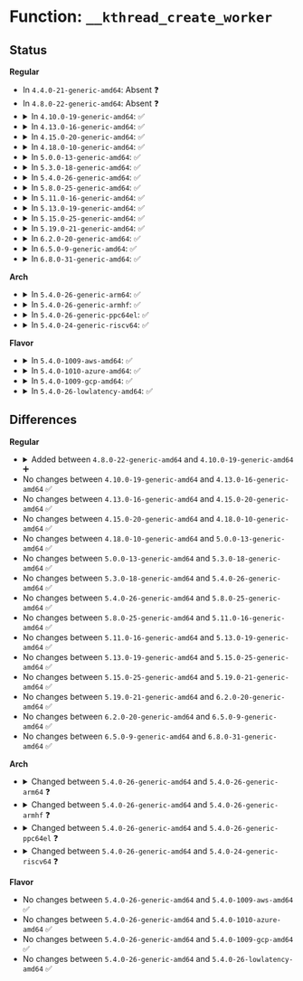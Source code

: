 # Function: <code>__kthread_create_worker</code>

## Status
<b>Regular</b>
<ul>
<li>
In <code>4.4.0-21-generic-amd64</code>: Absent ❓
</li>
<li>
In <code>4.8.0-22-generic-amd64</code>: Absent ❓
</li>
<li>
<details>
<summary>In <code>4.10.0-19-generic-amd64</code>: ✅</summary>

```c
struct kthread_worker * __kthread_create_worker(int cpu, unsigned int flags, const char * namefmt, struct __va_list_tag * args)
```

```json
{
  "name": "__kthread_create_worker",
  "collision_type": "Unique Static",
  "inline_type": "No",
  "funcs": [
    {
      "addr": 18446744071579539120,
      "name": "__kthread_create_worker",
      "external": false,
      "loc": "kernel/kthread.c:652",
      "file": "kernel/kthread.c",
      "inline": "seen, unknown",
      "caller_inline": [],
      "caller_func": [
        "kernel/kthread.c:kthread_create_worker_on_cpu",
        "kernel/kthread.c:kthread_create_worker"
      ]
    }
  ],
  "symbols": [
    {
      "addr": 18446744071579539120,
      "name": "__kthread_create_worker",
      "section": ".text",
      "bind": "STB_LOCAL",
      "size": 290
    }
  ]
}
```
</details>
</li>
<li>
<details>
<summary>In <code>4.13.0-16-generic-amd64</code>: ✅</summary>

```c
struct kthread_worker * __kthread_create_worker(int cpu, unsigned int flags, const char * namefmt, struct __va_list_tag * args)
```

```json
{
  "name": "__kthread_create_worker",
  "collision_type": "Unique Static",
  "inline_type": "No",
  "funcs": [
    {
      "addr": 18446744071579526000,
      "name": "__kthread_create_worker",
      "external": false,
      "loc": "kernel/kthread.c:658",
      "file": "kernel/kthread.c",
      "inline": "seen, unknown",
      "caller_inline": [],
      "caller_func": [
        "kernel/kthread.c:kthread_create_worker_on_cpu",
        "kernel/kthread.c:kthread_create_worker"
      ]
    }
  ],
  "symbols": [
    {
      "addr": 18446744071579526000,
      "name": "__kthread_create_worker",
      "section": ".text",
      "bind": "STB_LOCAL",
      "size": 275
    }
  ]
}
```
</details>
</li>
<li>
<details>
<summary>In <code>4.15.0-20-generic-amd64</code>: ✅</summary>

```c
struct kthread_worker * __kthread_create_worker(int cpu, unsigned int flags, const char * namefmt, struct __va_list_tag * args)
```

```json
{
  "name": "__kthread_create_worker",
  "collision_type": "Unique Static",
  "inline_type": "No",
  "funcs": [
    {
      "addr": 18446744071579552160,
      "name": "__kthread_create_worker",
      "external": false,
      "loc": "kernel/kthread.c:665",
      "file": "kernel/kthread.c",
      "inline": "seen, unknown",
      "caller_inline": [],
      "caller_func": [
        "kernel/kthread.c:kthread_create_worker_on_cpu",
        "kernel/kthread.c:kthread_create_worker"
      ]
    }
  ],
  "symbols": [
    {
      "addr": 18446744071579552160,
      "name": "__kthread_create_worker",
      "section": ".text",
      "bind": "STB_LOCAL",
      "size": 275
    }
  ]
}
```
</details>
</li>
<li>
<details>
<summary>In <code>4.18.0-10-generic-amd64</code>: ✅</summary>

```c
struct kthread_worker * __kthread_create_worker(int cpu, unsigned int flags, const char * namefmt, struct __va_list_tag * args)
```

```json
{
  "name": "__kthread_create_worker",
  "collision_type": "Unique Static",
  "inline_type": "No",
  "funcs": [
    {
      "addr": 18446744071579579376,
      "name": "__kthread_create_worker",
      "external": false,
      "loc": "kernel/kthread.c:683",
      "file": "kernel/kthread.c",
      "inline": "seen, unknown",
      "caller_inline": [],
      "caller_func": [
        "kernel/kthread.c:kthread_create_worker_on_cpu",
        "kernel/kthread.c:kthread_create_worker"
      ]
    }
  ],
  "symbols": [
    {
      "addr": 18446744071579579376,
      "name": "__kthread_create_worker",
      "section": ".text",
      "bind": "STB_LOCAL",
      "size": 287
    }
  ]
}
```
</details>
</li>
<li>
<details>
<summary>In <code>5.0.0-13-generic-amd64</code>: ✅</summary>

```c
struct kthread_worker * __kthread_create_worker(int cpu, unsigned int flags, const char * namefmt, struct __va_list_tag * args)
```

```json
{
  "name": "__kthread_create_worker",
  "collision_type": "Unique Static",
  "inline_type": "No",
  "funcs": [
    {
      "addr": 18446744071579616560,
      "name": "__kthread_create_worker",
      "external": false,
      "loc": "kernel/kthread.c:685",
      "file": "kernel/kthread.c",
      "inline": "seen, unknown",
      "caller_inline": [],
      "caller_func": [
        "kernel/kthread.c:kthread_create_worker_on_cpu",
        "kernel/kthread.c:kthread_create_worker"
      ]
    }
  ],
  "symbols": [
    {
      "addr": 18446744071579616560,
      "name": "__kthread_create_worker",
      "section": ".text",
      "bind": "STB_LOCAL",
      "size": 287
    }
  ]
}
```
</details>
</li>
<li>
<details>
<summary>In <code>5.3.0-18-generic-amd64</code>: ✅</summary>

```c
struct kthread_worker * __kthread_create_worker(int cpu, unsigned int flags, const char * namefmt, struct __va_list_tag * args)
```

```json
{
  "name": "__kthread_create_worker",
  "collision_type": "Unique Static",
  "inline_type": "No",
  "funcs": [
    {
      "addr": 18446744071579640912,
      "name": "__kthread_create_worker",
      "external": false,
      "loc": "kernel/kthread.c:694",
      "file": "kernel/kthread.c",
      "inline": "seen, unknown",
      "caller_inline": [],
      "caller_func": [
        "kernel/kthread.c:kthread_create_worker_on_cpu",
        "kernel/kthread.c:kthread_create_worker"
      ]
    }
  ],
  "symbols": [
    {
      "addr": 18446744071579640912,
      "name": "__kthread_create_worker",
      "section": ".text",
      "bind": "STB_LOCAL",
      "size": 275
    }
  ]
}
```
</details>
</li>
<li>
<details>
<summary>In <code>5.4.0-26-generic-amd64</code>: ✅</summary>

```c
struct kthread_worker * __kthread_create_worker(int cpu, unsigned int flags, const char * namefmt, struct __va_list_tag * args)
```

```json
{
  "name": "__kthread_create_worker",
  "collision_type": "Unique Static",
  "inline_type": "No",
  "funcs": [
    {
      "addr": 18446744071579667344,
      "name": "__kthread_create_worker",
      "external": false,
      "loc": "kernel/kthread.c:694",
      "file": "kernel/kthread.c",
      "inline": "seen, unknown",
      "caller_inline": [],
      "caller_func": [
        "kernel/kthread.c:kthread_create_worker_on_cpu",
        "kernel/kthread.c:kthread_create_worker"
      ]
    }
  ],
  "symbols": [
    {
      "addr": 18446744071579667344,
      "name": "__kthread_create_worker",
      "section": ".text",
      "bind": "STB_LOCAL",
      "size": 275
    }
  ]
}
```
</details>
</li>
<li>
<details>
<summary>In <code>5.8.0-25-generic-amd64</code>: ✅</summary>

```c
struct kthread_worker * __kthread_create_worker(int cpu, unsigned int flags, const char * namefmt, struct __va_list_tag * args)
```

```json
{
  "name": "__kthread_create_worker",
  "collision_type": "Unique Static",
  "inline_type": "No",
  "funcs": [
    {
      "addr": 18446744071579700768,
      "name": "__kthread_create_worker",
      "external": false,
      "loc": "kernel/kthread.c:730",
      "file": "kernel/kthread.c",
      "inline": "seen, unknown",
      "caller_inline": [],
      "caller_func": [
        "kernel/kthread.c:kthread_create_worker_on_cpu",
        "kernel/kthread.c:kthread_create_worker"
      ]
    }
  ],
  "symbols": [
    {
      "addr": 18446744071579700768,
      "name": "__kthread_create_worker",
      "section": ".text",
      "bind": "STB_LOCAL",
      "size": 294
    }
  ]
}
```
</details>
</li>
<li>
<details>
<summary>In <code>5.11.0-16-generic-amd64</code>: ✅</summary>

```c
struct kthread_worker * __kthread_create_worker(int cpu, unsigned int flags, const char * namefmt, struct __va_list_tag * args)
```

```json
{
  "name": "__kthread_create_worker",
  "collision_type": "Unique Static",
  "inline_type": "No",
  "funcs": [
    {
      "addr": 18446744071579678928,
      "name": "__kthread_create_worker",
      "external": false,
      "loc": "kernel/kthread.c:763",
      "file": "kernel/kthread.c",
      "inline": "seen, unknown",
      "caller_inline": [],
      "caller_func": [
        "kernel/kthread.c:kthread_create_worker_on_cpu",
        "kernel/kthread.c:kthread_create_worker"
      ]
    }
  ],
  "symbols": [
    {
      "addr": 18446744071579678928,
      "name": "__kthread_create_worker",
      "section": ".text",
      "bind": "STB_LOCAL",
      "size": 294
    }
  ]
}
```
</details>
</li>
<li>
<details>
<summary>In <code>5.13.0-19-generic-amd64</code>: ✅</summary>

```c
struct kthread_worker * __kthread_create_worker(int cpu, unsigned int flags, const char * namefmt, struct __va_list_tag * args)
```

```json
{
  "name": "__kthread_create_worker",
  "collision_type": "Unique Static",
  "inline_type": "No",
  "funcs": [
    {
      "addr": 18446744071579685200,
      "name": "__kthread_create_worker",
      "external": false,
      "loc": "kernel/kthread.c:790",
      "file": "kernel/kthread.c",
      "inline": "seen, unknown",
      "caller_inline": [],
      "caller_func": [
        "kernel/kthread.c:kthread_create_worker_on_cpu",
        "kernel/kthread.c:kthread_create_worker"
      ]
    }
  ],
  "symbols": [
    {
      "addr": 18446744071579685200,
      "name": "__kthread_create_worker",
      "section": ".text",
      "bind": "STB_LOCAL",
      "size": 294
    }
  ]
}
```
</details>
</li>
<li>
<details>
<summary>In <code>5.15.0-25-generic-amd64</code>: ✅</summary>

```c
struct kthread_worker * __kthread_create_worker(int cpu, unsigned int flags, const char * namefmt, struct __va_list_tag * args)
```

```json
{
  "name": "__kthread_create_worker",
  "collision_type": "Unique Static",
  "inline_type": "No",
  "funcs": [
    {
      "addr": 18446744071579763488,
      "name": "__kthread_create_worker",
      "external": false,
      "loc": "kernel/kthread.c:790",
      "file": "kernel/kthread.c",
      "inline": "seen, unknown",
      "caller_inline": [],
      "caller_func": [
        "kernel/kthread.c:kthread_create_worker_on_cpu",
        "kernel/kthread.c:kthread_create_worker"
      ]
    }
  ],
  "symbols": [
    {
      "addr": 18446744071579763488,
      "name": "__kthread_create_worker",
      "section": ".text",
      "bind": "STB_LOCAL",
      "size": 325
    }
  ]
}
```
</details>
</li>
<li>
<details>
<summary>In <code>5.19.0-21-generic-amd64</code>: ✅</summary>

```c
struct kthread_worker * __kthread_create_worker(int cpu, unsigned int flags, const char * namefmt, struct __va_list_tag * args)
```

```json
{
  "name": "__kthread_create_worker",
  "collision_type": "Unique Static",
  "inline_type": "No",
  "funcs": [
    {
      "addr": 18446744071579869280,
      "name": "__kthread_create_worker",
      "external": false,
      "loc": "kernel/kthread.c:850",
      "file": "kernel/kthread.c",
      "inline": "seen, unknown",
      "caller_inline": [],
      "caller_func": [
        "kernel/kthread.c:kthread_create_worker_on_cpu",
        "kernel/kthread.c:kthread_create_worker"
      ]
    }
  ],
  "symbols": [
    {
      "addr": 18446744071579869280,
      "name": "__kthread_create_worker",
      "section": ".text",
      "bind": "STB_LOCAL",
      "size": 324
    }
  ]
}
```
</details>
</li>
<li>
<details>
<summary>In <code>6.2.0-20-generic-amd64</code>: ✅</summary>

```c
struct kthread_worker * __kthread_create_worker(int cpu, unsigned int flags, const char * namefmt, struct __va_list_tag * args)
```

```json
{
  "name": "__kthread_create_worker",
  "collision_type": "Unique Static",
  "inline_type": "No",
  "funcs": [
    {
      "addr": 18446744071580012000,
      "name": "__kthread_create_worker",
      "external": false,
      "loc": "kernel/kthread.c:851",
      "file": "kernel/kthread.c",
      "inline": "seen, unknown",
      "caller_inline": [],
      "caller_func": [
        "kernel/kthread.c:kthread_create_worker_on_cpu",
        "kernel/kthread.c:kthread_create_worker"
      ]
    }
  ],
  "symbols": [
    {
      "addr": 18446744071580012000,
      "name": "__kthread_create_worker",
      "section": ".text",
      "bind": "STB_LOCAL",
      "size": 324
    }
  ]
}
```
</details>
</li>
<li>
<details>
<summary>In <code>6.5.0-9-generic-amd64</code>: ✅</summary>

```c
struct kthread_worker * __kthread_create_worker(int cpu, unsigned int flags, const char * namefmt, struct __va_list_tag * args)
```

```json
{
  "name": "__kthread_create_worker",
  "collision_type": "Unique Static",
  "inline_type": "No",
  "funcs": [
    {
      "addr": 18446744071580065536,
      "name": "__kthread_create_worker",
      "external": false,
      "loc": "kernel/kthread.c:852",
      "file": "kernel/kthread.c",
      "inline": "seen, unknown",
      "caller_inline": [],
      "caller_func": [
        "kernel/kthread.c:kthread_create_worker_on_cpu",
        "kernel/kthread.c:kthread_create_worker"
      ]
    }
  ],
  "symbols": [
    {
      "addr": 18446744071580065536,
      "name": "__kthread_create_worker",
      "section": ".text",
      "bind": "STB_LOCAL",
      "size": 324
    }
  ]
}
```
</details>
</li>
<li>
<details>
<summary>In <code>6.8.0-31-generic-amd64</code>: ✅</summary>

```c
struct kthread_worker * __kthread_create_worker(int cpu, unsigned int flags, const char * namefmt, struct __va_list_tag * args)
```

```json
{
  "name": "__kthread_create_worker",
  "collision_type": "Unique Static",
  "inline_type": "No",
  "funcs": [
    {
      "addr": 18446744071580108144,
      "name": "__kthread_create_worker",
      "external": false,
      "loc": "kernel/kthread.c:869",
      "file": "kernel/kthread.c",
      "inline": "seen, unknown",
      "caller_inline": [],
      "caller_func": [
        "kernel/kthread.c:kthread_create_worker_on_cpu",
        "kernel/kthread.c:kthread_create_worker"
      ]
    }
  ],
  "symbols": [
    {
      "addr": 18446744071580108144,
      "name": "__kthread_create_worker",
      "section": ".text",
      "bind": "STB_LOCAL",
      "size": 368
    }
  ]
}
```
</details>
</li>
</ul>
<b>Arch</b>
<ul>
<li>
<details>
<summary>In <code>5.4.0-26-generic-arm64</code>: ✅</summary>

```c
struct kthread_worker * __kthread_create_worker(int cpu, unsigned int flags, const char * namefmt, va_list args)
```

```json
{
  "name": "__kthread_create_worker",
  "collision_type": "Unique Static",
  "inline_type": "No",
  "funcs": [
    {
      "addr": 18446603336490844648,
      "name": "__kthread_create_worker",
      "external": false,
      "loc": "kernel/kthread.c:694",
      "file": "kernel/kthread.c",
      "inline": "seen, unknown",
      "caller_inline": [],
      "caller_func": [
        "kernel/kthread.c:kthread_create_worker_on_cpu",
        "kernel/kthread.c:kthread_create_worker"
      ]
    }
  ],
  "symbols": [
    {
      "addr": 18446603336490844648,
      "name": "__kthread_create_worker",
      "section": ".text",
      "bind": "STB_LOCAL",
      "size": 336
    }
  ]
}
```
</details>
</li>
<li>
<details>
<summary>In <code>5.4.0-26-generic-armhf</code>: ✅</summary>

```c
struct kthread_worker * __kthread_create_worker(int cpu, unsigned int flags, const char * namefmt, va_list args)
```

```json
{
  "name": "__kthread_create_worker",
  "collision_type": "Unique Static",
  "inline_type": "No",
  "funcs": [
    {
      "addr": 3224875384,
      "name": "__kthread_create_worker",
      "external": false,
      "loc": "kernel/kthread.c:694",
      "file": "kernel/kthread.c",
      "inline": "seen, unknown",
      "caller_inline": [],
      "caller_func": [
        "kernel/kthread.c:kthread_create_worker_on_cpu",
        "kernel/kthread.c:kthread_create_worker"
      ]
    }
  ],
  "symbols": [
    {
      "addr": 3224875384,
      "name": "__kthread_create_worker",
      "section": ".text",
      "bind": "STB_LOCAL",
      "size": 264
    }
  ]
}
```
</details>
</li>
<li>
<details>
<summary>In <code>5.4.0-26-generic-ppc64el</code>: ✅</summary>

```c
struct kthread_worker * __kthread_create_worker(int cpu, unsigned int flags, const char * namefmt, va_list args)
```

```json
{
  "name": "__kthread_create_worker",
  "collision_type": "Unique Static",
  "inline_type": "No",
  "funcs": [
    {
      "addr": 13835058055283681280,
      "name": "__kthread_create_worker",
      "external": false,
      "loc": "kernel/kthread.c:694",
      "file": "kernel/kthread.c",
      "inline": "seen, unknown",
      "caller_inline": [],
      "caller_func": [
        "kernel/kthread.c:kthread_create_worker_on_cpu",
        "kernel/kthread.c:kthread_create_worker"
      ]
    }
  ],
  "symbols": [
    {
      "addr": 13835058055283681280,
      "name": "__kthread_create_worker",
      "section": ".text",
      "bind": "STB_LOCAL",
      "size": 428
    }
  ]
}
```
</details>
</li>
<li>
<details>
<summary>In <code>5.4.0-24-generic-riscv64</code>: ✅</summary>

```c
struct kthread_worker * __kthread_create_worker(int cpu, unsigned int flags, const char * namefmt, va_list args)
```

```json
{
  "name": "__kthread_create_worker",
  "collision_type": "Unique Static",
  "inline_type": "No",
  "funcs": [
    {
      "addr": 18446743936271513548,
      "name": "__kthread_create_worker",
      "external": false,
      "loc": "kernel/kthread.c:694",
      "file": "kernel/kthread.c",
      "inline": "seen, unknown",
      "caller_inline": [],
      "caller_func": [
        "kernel/kthread.c:kthread_create_worker_on_cpu",
        "kernel/kthread.c:kthread_create_worker"
      ]
    }
  ],
  "symbols": [
    {
      "addr": 18446743936271513548,
      "name": "__kthread_create_worker",
      "section": ".text",
      "bind": "STB_LOCAL",
      "size": 258
    }
  ]
}
```
</details>
</li>
</ul>
<b>Flavor</b>
<ul>
<li>
<details>
<summary>In <code>5.4.0-1009-aws-amd64</code>: ✅</summary>

```c
struct kthread_worker * __kthread_create_worker(int cpu, unsigned int flags, const char * namefmt, struct __va_list_tag * args)
```

```json
{
  "name": "__kthread_create_worker",
  "collision_type": "Unique Static",
  "inline_type": "No",
  "funcs": [
    {
      "addr": 18446744071579643664,
      "name": "__kthread_create_worker",
      "external": false,
      "loc": "kernel/kthread.c:694",
      "file": "kernel/kthread.c",
      "inline": "seen, unknown",
      "caller_inline": [],
      "caller_func": [
        "kernel/kthread.c:kthread_create_worker_on_cpu",
        "kernel/kthread.c:kthread_create_worker"
      ]
    }
  ],
  "symbols": [
    {
      "addr": 18446744071579643664,
      "name": "__kthread_create_worker",
      "section": ".text",
      "bind": "STB_LOCAL",
      "size": 275
    }
  ]
}
```
</details>
</li>
<li>
<details>
<summary>In <code>5.4.0-1010-azure-amd64</code>: ✅</summary>

```c
struct kthread_worker * __kthread_create_worker(int cpu, unsigned int flags, const char * namefmt, struct __va_list_tag * args)
```

```json
{
  "name": "__kthread_create_worker",
  "collision_type": "Unique Static",
  "inline_type": "No",
  "funcs": [
    {
      "addr": 18446744071579572048,
      "name": "__kthread_create_worker",
      "external": false,
      "loc": "kernel/kthread.c:694",
      "file": "kernel/kthread.c",
      "inline": "seen, unknown",
      "caller_inline": [],
      "caller_func": [
        "kernel/kthread.c:kthread_create_worker_on_cpu",
        "kernel/kthread.c:kthread_create_worker"
      ]
    }
  ],
  "symbols": [
    {
      "addr": 18446744071579572048,
      "name": "__kthread_create_worker",
      "section": ".text",
      "bind": "STB_LOCAL",
      "size": 275
    }
  ]
}
```
</details>
</li>
<li>
<details>
<summary>In <code>5.4.0-1009-gcp-amd64</code>: ✅</summary>

```c
struct kthread_worker * __kthread_create_worker(int cpu, unsigned int flags, const char * namefmt, struct __va_list_tag * args)
```

```json
{
  "name": "__kthread_create_worker",
  "collision_type": "Unique Static",
  "inline_type": "No",
  "funcs": [
    {
      "addr": 18446744071579640928,
      "name": "__kthread_create_worker",
      "external": false,
      "loc": "kernel/kthread.c:694",
      "file": "kernel/kthread.c",
      "inline": "seen, unknown",
      "caller_inline": [],
      "caller_func": [
        "kernel/kthread.c:kthread_create_worker_on_cpu",
        "kernel/kthread.c:kthread_create_worker"
      ]
    }
  ],
  "symbols": [
    {
      "addr": 18446744071579640928,
      "name": "__kthread_create_worker",
      "section": ".text",
      "bind": "STB_LOCAL",
      "size": 275
    }
  ]
}
```
</details>
</li>
<li>
<details>
<summary>In <code>5.4.0-26-lowlatency-amd64</code>: ✅</summary>

```c
struct kthread_worker * __kthread_create_worker(int cpu, unsigned int flags, const char * namefmt, struct __va_list_tag * args)
```

```json
{
  "name": "__kthread_create_worker",
  "collision_type": "Unique Static",
  "inline_type": "No",
  "funcs": [
    {
      "addr": 18446744071579675168,
      "name": "__kthread_create_worker",
      "external": false,
      "loc": "kernel/kthread.c:694",
      "file": "kernel/kthread.c",
      "inline": "seen, unknown",
      "caller_inline": [],
      "caller_func": [
        "kernel/kthread.c:kthread_create_worker_on_cpu",
        "kernel/kthread.c:kthread_create_worker"
      ]
    }
  ],
  "symbols": [
    {
      "addr": 18446744071579675168,
      "name": "__kthread_create_worker",
      "section": ".text",
      "bind": "STB_LOCAL",
      "size": 275
    }
  ]
}
```
</details>
</li>
</ul>

## Differences
<b>Regular</b>
<ul>
<li>
<details>
<summary>Added between <code>4.8.0-22-generic-amd64</code> and <code>4.10.0-19-generic-amd64</code> ➕</summary>

```c
struct kthread_worker * __kthread_create_worker(int cpu, unsigned int flags, const char * namefmt, struct __va_list_tag * args)
```
</details>
</li>
<li>
No changes between <code>4.10.0-19-generic-amd64</code> and <code>4.13.0-16-generic-amd64</code> ✅
</li>
<li>
No changes between <code>4.13.0-16-generic-amd64</code> and <code>4.15.0-20-generic-amd64</code> ✅
</li>
<li>
No changes between <code>4.15.0-20-generic-amd64</code> and <code>4.18.0-10-generic-amd64</code> ✅
</li>
<li>
No changes between <code>4.18.0-10-generic-amd64</code> and <code>5.0.0-13-generic-amd64</code> ✅
</li>
<li>
No changes between <code>5.0.0-13-generic-amd64</code> and <code>5.3.0-18-generic-amd64</code> ✅
</li>
<li>
No changes between <code>5.3.0-18-generic-amd64</code> and <code>5.4.0-26-generic-amd64</code> ✅
</li>
<li>
No changes between <code>5.4.0-26-generic-amd64</code> and <code>5.8.0-25-generic-amd64</code> ✅
</li>
<li>
No changes between <code>5.8.0-25-generic-amd64</code> and <code>5.11.0-16-generic-amd64</code> ✅
</li>
<li>
No changes between <code>5.11.0-16-generic-amd64</code> and <code>5.13.0-19-generic-amd64</code> ✅
</li>
<li>
No changes between <code>5.13.0-19-generic-amd64</code> and <code>5.15.0-25-generic-amd64</code> ✅
</li>
<li>
No changes between <code>5.15.0-25-generic-amd64</code> and <code>5.19.0-21-generic-amd64</code> ✅
</li>
<li>
No changes between <code>5.19.0-21-generic-amd64</code> and <code>6.2.0-20-generic-amd64</code> ✅
</li>
<li>
No changes between <code>6.2.0-20-generic-amd64</code> and <code>6.5.0-9-generic-amd64</code> ✅
</li>
<li>
No changes between <code>6.5.0-9-generic-amd64</code> and <code>6.8.0-31-generic-amd64</code> ✅
</li>
</ul>
<b>Arch</b>
<ul>
<li>
<details>
<summary>Changed between <code>5.4.0-26-generic-amd64</code> and <code>5.4.0-26-generic-arm64</code> ❓</summary>
<ul>
<li>
<b>Param type changed. </b>
<code>struct __va_list_tag * args</code> ➡️ <code>va_list args</code>
</li>
</ul>
</details>
</li>
<li>
<details>
<summary>Changed between <code>5.4.0-26-generic-amd64</code> and <code>5.4.0-26-generic-armhf</code> ❓</summary>
<ul>
<li>
<b>Param type changed. </b>
<code>struct __va_list_tag * args</code> ➡️ <code>va_list args</code>
</li>
</ul>
</details>
</li>
<li>
<details>
<summary>Changed between <code>5.4.0-26-generic-amd64</code> and <code>5.4.0-26-generic-ppc64el</code> ❓</summary>
<ul>
<li>
<b>Param type changed. </b>
<code>struct __va_list_tag * args</code> ➡️ <code>va_list args</code>
</li>
</ul>
</details>
</li>
<li>
<details>
<summary>Changed between <code>5.4.0-26-generic-amd64</code> and <code>5.4.0-24-generic-riscv64</code> ❓</summary>
<ul>
<li>
<b>Param type changed. </b>
<code>struct __va_list_tag * args</code> ➡️ <code>va_list args</code>
</li>
</ul>
</details>
</li>
</ul>
<b>Flavor</b>
<ul>
<li>
No changes between <code>5.4.0-26-generic-amd64</code> and <code>5.4.0-1009-aws-amd64</code> ✅
</li>
<li>
No changes between <code>5.4.0-26-generic-amd64</code> and <code>5.4.0-1010-azure-amd64</code> ✅
</li>
<li>
No changes between <code>5.4.0-26-generic-amd64</code> and <code>5.4.0-1009-gcp-amd64</code> ✅
</li>
<li>
No changes between <code>5.4.0-26-generic-amd64</code> and <code>5.4.0-26-lowlatency-amd64</code> ✅
</li>
</ul>
